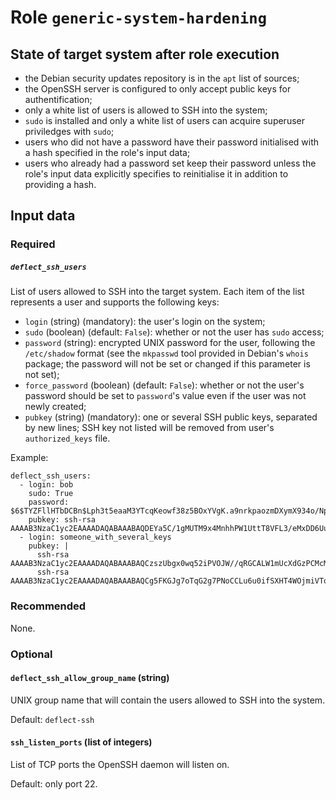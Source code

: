 # Role `generic-system-hardening`

## State of target system after role execution

- the Debian security updates repository is in the `apt` list of sources;
- the OpenSSH server is configured to only accept public keys for
  authentification;
- only a white list of users is allowed to SSH into the system;
- `sudo` is installed and only a white list of users can acquire superuser
  priviledges with `sudo`;
- users who did not have a password have their password initialised with a hash
  specified in the role's input data;
- users who already had a password set keep their password unless the role's
  input data explicitly specifies to reinitialise it in addition to providing a
  hash.

## Input data

### Required

##### `deflect_ssh_users`

List of users allowed to SSH into the target system. Each item of the list
represents a user and supports the following keys:

- `login` (string) (mandatory): the user's login on the system;
- `sudo` (boolean) (default: `False`): whether or not the user has `sudo`
  access;
- `password` (string): encrypted UNIX password for the user, following the
  `/etc/shadow` format (see the `mkpasswd` tool provided in Debian's `whois`
  package; the password will not be set or changed if this parameter is not
  set);
- `force_password` (boolean) (default: `False`): whether or not the user's
  password should be set to `password`'s value even if the user was not newly
  created;
- `pubkey` (string) (mandatory): one or several SSH public keys, separated
  by new lines; SSH key not listed will be removed from user's `authorized_keys`
  file.

Example:

```
deflect_ssh_users:
  - login: bob
    sudo: True
    password: $6$TYZFllHTbDCBn$Lph3t5eaaM3YTcqKeowf38z5BOxYVgK.a9nrkpaozmDXymX934o/NpGY1WI1wjfbgrPK0keFxPRun93FbdSi81
    pubkey: ssh-rsa AAAAB3NzaC1yc2EAAAADAQABAAABAQDEYa5C/1gMUTM9x4MnhhPW1UttT8VFL3/eMxDD6UuPy0MoREdjShdd6v+sA3ivOx8OAu5wt9mgBXcnl6LYaLw9ivPQ6vN3wrFD3eHVsJnRyl6YW4nn9ADeNH+jI96OF7nyUg2D2tEdG+v2BW74hhUePEefZsJV7MfhHB49bynJrpegV0lPeamczddhtMgorgbSyLodqs8TO4o+xvjJPFPD3CriCq38tmBZ02XWq/H8ac/13pwNsQdHTjHGt5fO7YJXoz5KBRUXDvHkf435AMBGc1jCx8PGn4jMcY1vfnlhWoU8/E84kxgykcsTAK16fuaCqJVlFJ/rhiinYqphtBfT
  - login: someone_with_several_keys
    pubkey: |
      ssh-rsa AAAAB3NzaC1yc2EAAAADAQABAAABAQCzszUbgx0wq52iPVOJW//qRGCALW1mUcXdGzPCMcM619slLp2YoKLg0OpurGJHeTN7pbQ/RdrUaJct/TzrLL1fK/HdaSscZV877gjGDpm8Q7ereVn2l6UQivdmUd5Lr3DvJegPTKIbRuY9LDlPk7d4Iu7sxN5dbvshyLM+7LWXfCytt7o/3+rdaLcE/IP7Q168sToax1lZex/KZpNXqGhugMIr3Igj2blWBXkM25qDxP7KdaxKpUUsad9hJ1zZx3nD55Lq9XuWD6/JXcbbo1KXHsojHdwBFwvIInQv0H487QkMI8CMILPCSKfuNkXdZa8cqzc6AujusigMGy1/Hnh3
      ssh-rsa AAAAB3NzaC1yc2EAAAADAQABAAABAQCg5FKGJg7oTqG2g7PNoCCLu6u0ifSXHT4WOjmiVToZu0WANbQBVGXQhfzKosVvCYzioAt/K38Z6LMqf+fRQ3rqXJhYNWsXRtogyO5BJNMmggmZYr2jXZJnmkVxlBaf2YRFUZICNkUlct6hq23nUJgZU/l1/+oCwfhSjKGr/yQ0tPmx1UG4RIwCpg0FvoSHwDQ7D0pnLLtfw0QTH+0QFTTKnmL5HSeCwZlR9/qXo/Fb7ro3bdiipTt8Otug6zs4Y2ydtMZlyDu8JkMz/2kA3k3oyD4YrDZ977AdU/9cTwrmtOTNlZqenb4IZlxWsMwsWRPSil76QB+qldXLPAGk7vcn
```

### Recommended

None.

### Optional

#### `deflect_ssh_allow_group_name` (string)

UNIX group name that will contain the users allowed to SSH into the system.

Default: `deflect-ssh`

#### `ssh_listen_ports` (list of integers)

List of TCP ports the OpenSSH daemon will listen on.

Default: only port 22.
